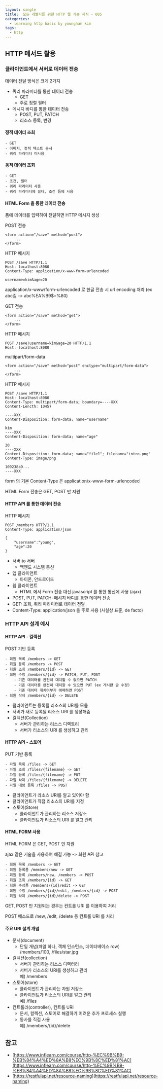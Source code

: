```yaml
---
layout: single
title:  모든 개발자를 위한 HTTP 웹 기본 지식 - 005
categories: 
  - learning http basic by younghan kim
tags: 
  - http
---
```


## HTTP 메서드 활용

### 클라이언트에서 서버로 데이터 전송

데이터 전달 방식은 크게 2가지

- 쿼리 파라미터를 통한 데이터 전송
    - GET
    - 주로 정렬 필터
- 메시지 바디를 통한 데이터 전송
    - POST, PUT, PATCH
    - 리소스 등록, 변경

#### 정적 데이터 조회

    - GET
    - 이미지, 정적 텍스트 문서
    - 쿼리 파라미터 미사용

#### 동적 데이터 조회

    - GET
    - 조건, 필터
    - 쿼리 파라미터 사용
    - 쿼리 파라미터에 필터, 조건 등에 사용

#### HTML Form 을 통한 데이터 전송

폼에 데이터를 입력하여 전달하면 HTTP 메시지 생성

POST 전송

```
<form action="/save" method="post">
    ...
</form>
```

HTTP 메시지

```
POST /save HTTP/1.1
Host: localhost:8080
Content-Type: application/x-www-form-urlencoded

username=kim&age=20
```

application/x-www/form-urlencoded 로 한글 전송 시 url encoding 처리 (ex abc김 -> abc%EA%B9$=%80)


GET 전송

```
<form action="/save" method="get">
    ...
</form>
```

HTTP 메시지

```
POST /save?username=kim&age=20 HTTP/1.1
Host: localhost:8080
```

multipart/form-data

```
<form action="/save" method="post" enctype="multipart/form-data">
    ...
</form>
```

HTTP 메시지

```
POST /save HTTP/1.1
Host: localhost:8080
Content-Type: multipart/form-data; boundary=----XXX
Content-Lencth: 10457

----XXX
Content-Disposition: form-data; name="username"

kim
----XXX
Content-Disposition: form-data; name="age"

20
----XXX
Content-Disposition: form-data; name="file1"; filename="intro.png"
Content-Type: image/png

109238a9...
----XXX
```

form 의 기본 Content-Type 은 application/x-www-form-urlencoded

HTML Form 전송은 GET, POST 만 지원

#### HTTP API 를 통한 데이터 전송

HTTP 메시지

```
POST /members HTTP/1.1
Content-Type: application/json

{
    "username":"young",
    "age":20
}
```

- 서버 to 서버
    - 백엔드 시스템 통신
- 앱 클라이언트
    - 아이폰, 안드로이드
- 웹 클라이언트
    - HTML 에서 Form 전송 대신 javascript 를 통한 통신에 사용 (ajax)
- POST, PUT, PATCH: 메시지 바디를 통한 데이터 전송
- GET: 조회, 쿼리 파라미터로 데이터 전달
- Content-Type: application/json 을 주로 사용 (사실상 표준, de facto) 

### HTTP API 설계 예시

#### HTTP API - 컬렉션

POST 기반 등록

    - 회원 목록 /members -> GET
    - 회원 등록 /members -> POST
    - 회원 조회 /members/{id} -> GET
    - 회원 수정 /members/{id} -> PATCH, PUT, POST
        - 기존 데이터를 완전히 대치할 수 없으면 PATCH
        - 기존 데이터를 완전히 대치할 수 있으면 PUT (ex 게시판 글 수정)
        - 기존 데이터 대치여부가 애매하면 POST
    - 회원 삭제 /members/{id} -> DELETE

- 클라이언트는 등록될 리소스의 URI를 모름
- 서버가 새로 등록될 리소스 URI 를 생성해줌
- 컬렉션(Collection)
    - 서버가 관리하는 리소스 디렉토리
    - 서버가 리소스의 URI 를 생성하고 관리

#### HTTP API - 스토어

PUT 기반 등록

    - 파일 목록 /files -> GET
    - 파일 조회 /files/{filename} -> GET
    - 파일 등록 /files/{filename} -> PUT
    - 파일 삭제 /files/{filename} -> DELETE
    - 파일 대량 등록 /files -> POST

- 클라이언트가 리소스 URI를 알고 있어야 함
- 클라이언트가 직접 리소스의 URI를 지정
- 스토어(Store)
    - 클라이언트가 관리하는 리소스 저장소
    - 클라이언트가 리소스의 URI 를 알고 관리

#### HTML FORM 사용

HTML FORM 은 GET, POST 만 지원

ajax 같은 기술을 사용하여 해결 가능 -> 회원 API 참고

    - 회원 목록 /members -> GET
    - 회원 등록폼 /members/new -> GET
    - 회원 등록 /members/new, /members -> POST
    - 회원 조회 /members/{id} -> GET
    - 회원 수정폼 /members/{id}/edit -> GET
    - 회원 수정 /members/{id}/edit, /members/{id} -> POST
    - 회원 삭제 /members/{id}/delete -> POST

GET, POST 만 지원되는 경우는 컨트롤 URI 를 이용하여 처리

POST 메소드로 /new, /edit, /delete 등 컨트롤 URI 를 처리

#### 주요 URI 설계 개념

- 문서(document)
    - 단일 개념(파일 하나, 객체 인스턴스, 데이터베이스 row)   
    /members/100, /files/star.jpg
- 컬렉션(collection)
    - 서버가 관리하는 리소스 디렉터리
    - 서버가 리소스의 URI를 생성하고 관리   
      예) /members
- 스토어(store)
    - 클라이언트가 관리하는 자원 저장소
    - 클라이언트가 리소스의 URI를 알고 관리   
      예) /files
- 컨트롤러(controller), 컨트롤 URI
    - 문서, 컬렉션, 스토어로 해결하기 어려운 추가 프로세스 실행
    - 동사를 직접 사용   
      예) /members/{id}/delete

## 참고

- [https://www.inflearn.com/course/http-%EC%9B%B9-%EB%84%A4%ED%8A%B8%EC%9B%8C%ED%81%AC](https://www.inflearn.com/course/http-%EC%9B%B9-%EB%84%A4%ED%8A%B8%EC%9B%8C%ED%81%AC)
- [https://restfulapi.net/resource-naming](https://restfulapi.net/resource-naming)
